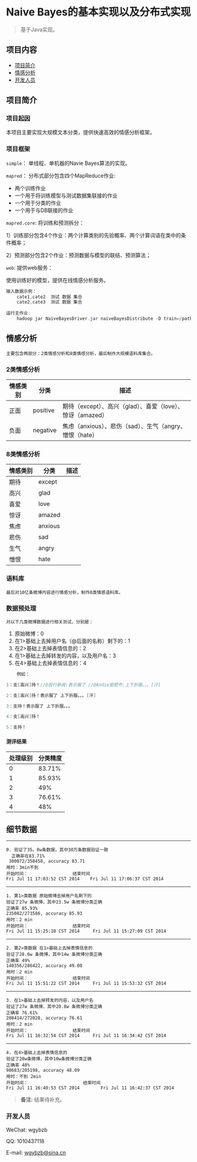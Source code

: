 
# Naive Bayes的基本实现以及分布式实现

> 基于Java实现。

## 项目内容

- [项目简介](#项目简介)
- [情感分析](#情感分析)
- [开发人员](#开发人员)

## 项目简介

### 项目起因

本项目主要实现大规模文本分类，提供快速高效的情感分析框架。

### 项目框架

`simple`： 单线程、单机器的Navie Bayes算法的实现。

`mapred`： 分布式部分包含四个MapReduce作业: 

* 两个训练作业 
* 一个用于将训练模型与测试数据集联接的作业
* 一个用于分类的作业
* 一个用于与DB联接的作业

`mapred.core`: 将训练和预测拆分：

1）训练部分包含4个作业：两个计算类别的先验概率、两个计算词语在类中的条件概率；

2）预测部分包含2个作业：预测数据与模型的联结、预测算法；

`web`: 提供web服务：

使用训练好的模型，提供在线情感分析服务。

```java
输入数据示例：
    cate1,cate2  测试 数据 集合
    cate2,cate3  测试 数据 集合
    
运行主作业:
    hadoop jar NaiveBayesDriver.jar naiveBayesDistribute -D train=/path/to/training/data -D test=/path/to/test/data -D output=/output/dir [-D reducers=10]
```
    
## 情感分析

    主要包含两部分：2类情感分析和8类情感分析，最后制作大规模语料库集合。
    
### 2类情感分析
    
情感类别  | 分类   |  描述
-------- | ------- | ------
正面 | positive | 期待（except）、高兴（glad）、喜爱（love）、惊讶（amazed）
负面 | negative | 焦虑（anxious）、悲伤（sad）、生气（angry、憎恨（hate）

### 8类情感分析

情感类别  | 分类   |  描述
-------- | ------- | ------
期待 | except | 
高兴 | glad | 
喜爱 | love | 
惊讶 | amazed | 
焦虑 | anxious | 
悲伤 | sad | 
生气 | angry | 
憎恨 | hate | 


### 语料库

    最后对10亿条微博内容进行情感分析，制作8类情感语料库。

### 数据预处理 

    对以下几类微博数据进行相关测试，分别是：

1. 原始微博：0
2. 在1>基础上去掉用户名（@后面的名称）剩下的：1
3. 在2>基础上去掉表情信息的：2
4. 在1>基础上去掉转发的内容，以及用户名：3
5. 在4>基础上去掉表情信息的：4

```java
    例如：

1：支[高兴]持！//@投行新闻:表示服了 //@Andie是肥乔:上下折服。。。[汗] 

2：支[高兴]持！表示服了 上下折服。。。[汗]

3：支持！表示服了 上下折服。。。 

4：支[高兴]持！

5：支持！
```

#### 测评结果
处理级别  | 分类精度
-------- | ---------
0  | 83.71%
1  | 85.93%
2  | 49%
3  | 76.61%
4  | 48%

## 细节数据
-------------------------------------------------------------------------------------
    0. 验证了35。8w条数据，其中30万条数据验证一致
      正确率在83.71%
     300072/358458, accuracy 83.71
    用时：3min不到
    开始时间：                 结束时间
    Fri Jul 11 17:03:52 CST 2014    Fri Jul 11 17:06:37 CST 2014
-------------------------------------------------------------------------------------
    1. 第1>类数据 原始微博去掉用户名剩下的
    验证了27w 条微博，其中23.5w 条微博分类正确
    正确率 85.93%
    235082/273586, accuracy 85.93
    用时：2 min
    开始时间：                 结束时间
    Fri Jul 11 15:25:10 CST 2014     Fri Jul 11 15:27:09 CST 2014       
-------------------------------------------------------------------------------------
    2. 第2>类数据 在1>基础上去掉表情信息的
    验证了28.6w 条微博，其中14w 条微博分类正确
    正确率 49%
    140356/286422, accuracy 49.00
    用时：2 min
    开始时间：                 结束时间
    Fri Jul 11 15:51:22 CST 2014     Fri Jul 11 15:53:32 CST 2014
-------------------------------------------------------------------------------------
    3. 在1>基础上去掉转发的内容，以及用户名
    验证了27w 条微博，其中20.8w 条微博分类正确
    正确率 76.61%
    208414/272028, accuracy 76.61
    用时：2 min
    开始时间：                 结束时间
    Fri Jul 11 16:32:54 CST 2014     Fri Jul 11 16:34:42 CST 2014
-------------------------------------------------------------------------------------
    4. 在4>基础上去掉表情信息的
    验证了20w条微博，其中10w条微博分类正确
    正确率 48%
    98683/205198, accuracy 48.09
    用时：不到 2min
    开始时间：                     结束时间
    Fri Jul 11 16:40:53 CST 2014        Fri Jul 11 16:42:37 CST 2014

> **备注:** 结果待补充。

### 开发人员

WeChat: wgybzb

QQ: 1010437118

E-mail: wgybzb@sina.cn




